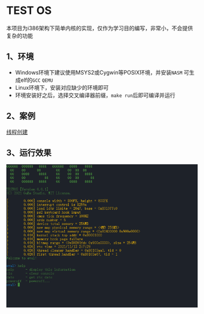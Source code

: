 # TEST OS

本项目为i386架构下简单内核的实现，仅作为学习目的编写，非常小，不会提供复杂的功能

## 1、环境
- Windows环境下建议使用MSYS2或Cygwin等POSIX环境，并安装`NASM` 可生成elf的`GCC` `QEMU`
- Linux环境下，安装对应缺少的环境即可
- 环境安装好之后，选择交叉编译器前缀，`make run`后即可编译并运行

## 2、案例
[线程创建](doc/thread.md)

## 3、运行效果
![运行效果](https://raw.githubusercontent.com/GuEe-GUI/TEST-OS/master/doc/show.png "运行效果")
